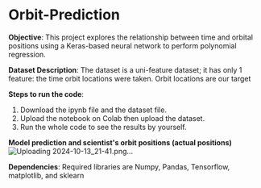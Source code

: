 # Orbit-Prediction

**Objective**:
This project explores the relationship between time and orbital positions using a Keras-based neural network to perform polynomial regression.

**Dataset Description**:
The dataset is a uni-feature dataset; it has only 1 feature: the time orbit locations were taken. Orbit locations are our target 

**Steps to run the code**:
1. Download the ipynb file and the dataset file.
2. Upload the notebook on Colab then upload the dataset.
3. Run the whole code to see the results by yourself.

**Model prediction and scientist's orbit positions (actual positions)**
![Uploading 2024-10-13_21-41.png…]()


**Dependencies**:
Required libraries are Numpy, Pandas, Tensorflow, matplotlib, and sklearn 

